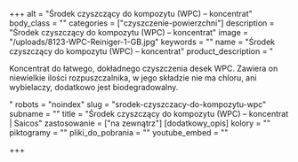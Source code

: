 +++
alt = "Środek czyszczący do kompozytu (WPC) – koncentrat"
body_class = ""
categories = ["czyszczenie-powierzchni"]
description = "Środek czyszczący do kompozytu (WPC) – koncentrat"
image = "/uploads/8123-WPC-Reiniger-1-GB.jpg"
keywords = ""
name = "Środek czyszczący do kompozytu (WPC) – koncentrat"
product_description = "<p>Koncentrat do łatwego, dokładnego czyszczenia desek WPC. Zawiera on niewielkie ilości rozpuszczalnika, w jego składzie nie ma chloru, ani wybielaczy, dodatkowo jest biodegradowalny.</p>"
robots = "noindex"
slug = "srodek-czyszczacy-do-kompozytu-wpc"
subname = ""
title = "Środek czyszczący do kompozytu (WPC) – koncentrat | Saicos"
zastosowanie = ["na zewnątrz"]
[dodatkowy_opis]
kolory = ""
piktogramy = ""
pliki_do_pobrania = ""
youtube_embed = ""

+++
